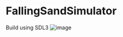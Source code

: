 # FallingSandSimulator
Build using SDL3
![image](https://github.com/user-attachments/assets/232cca89-5a36-4be8-a807-1528f5019a30)
